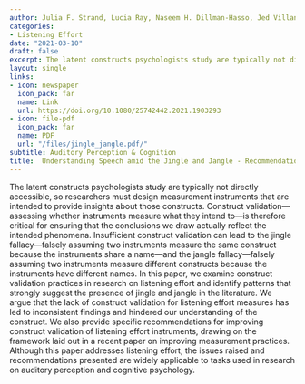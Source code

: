 ```yaml
---
author: Julia F. Strand, Lucia Ray, Naseem H. Dillman-Hasso, Jed Villanueva, Violet A. Brown
categories:
- Listening Effort
date: "2021-03-10"
draft: false
excerpt: The latent constructs psychologists study are typically not directly accessible, so researchers must design measurement instruments that are intended to provide insights about those constructs. Construct validation—assessing whether instruments measure what they intend to—is therefore critical for ensuring that the conclusions we draw actually reflect the intended phenomena...
layout: single
links:
- icon: newspaper
  icon_pack: far
  name: Link
  url: https://doi.org/10.1080/25742442.2021.1903293
- icon: file-pdf
  icon_pack: far
  name: PDF
  url: "/files/jingle_jangle.pdf/"
subtitle: Auditory Perception & Cognition
title:  Understanding Speech amid the Jingle and Jangle - Recommendations for Improving Measurement Practices in Listening Effort Research
---
```

The latent constructs psychologists study are typically not directly accessible, so researchers must design measurement instruments that are intended to provide insights about those constructs. Construct validation—assessing whether instruments measure what they intend to—is therefore critical for ensuring that the conclusions we draw actually reflect the intended phenomena. Insufficient construct validation can lead to the jingle fallacy—falsely assuming two instruments measure the same construct because the instruments share a name—and the jangle fallacy—falsely assuming two instruments measure different constructs because the instruments have different names. In this paper, we examine construct validation practices in research on listening effort and identify patterns that strongly suggest the presence of jingle and jangle in the literature. We argue that the lack of construct validation for listening effort measures has led to inconsistent findings and hindered our understanding of the construct. We also provide specific recommendations for improving construct validation of listening effort instruments, drawing on the framework laid out in a recent paper on improving measurement practices. Although this paper addresses listening effort, the issues raised and recommendations presented are widely applicable to tasks used in research on auditory perception and cognitive psychology.